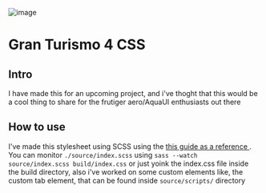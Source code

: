 ![image](https://github.com/AlgumCorrupto/Gran-Turismo4I-CSS/assets/112904295/f627d522-8e3c-4be7-8239-bed8cd4f1b74)

<h1>Gran Turismo 4 CSS</h1>
<h2>Intro</h2>
<p>I have made this for an upcoming project, and i've thoght that this would be a cool thing to share for the frutiger aero/AquaUI enthusiasts out there</p>
<h2>How to use</h2>
<p>I've made this stylesheet using SCSS using the <a href="https://blog.logrocket.com/the-definitive-guide-to-scss"/> this guide as a reference </a>. You can monitor <code>./source/index.scss</code> 
using <code>sass --watch source/index.scss build/index.css</code> or just yoink the index.css file inside the build directory, also i've worked on some custom elements like, the custom tab element, that can be found inside <code>source/scripts/</code> directory
</p>
